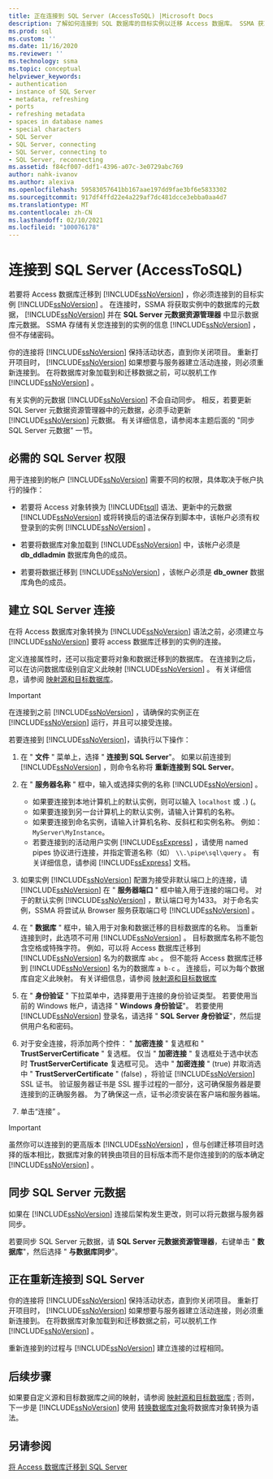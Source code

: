 ```yaml
---
title: 正在连接到 SQL Server (AccessToSQL) |Microsoft Docs
description: 了解如何连接到 SQL 数据库的目标实例以迁移 Access 数据库。 SSMA 获取有关 SQL 数据库中的数据库的元数据。
ms.prod: sql
ms.custom: ''
ms.date: 11/16/2020
ms.reviewer: ''
ms.technology: ssma
ms.topic: conceptual
helpviewer_keywords:
- authentication
- instance of SQL Server
- metadata, refreshing
- ports
- refreshing metadata
- spaces in database names
- special characters
- SQL Server
- SQL Server, connecting
- SQL Server, connecting to
- SQL Server, reconnecting
ms.assetid: f84cf007-ddf1-4396-a07c-3e0729abc769
author: nahk-ivanov
ms.author: alexiva
ms.openlocfilehash: 59583057641bb167aae197dd9fae3bf6e5833302
ms.sourcegitcommit: 917df4ffd22e4a229af7dc481dcce3ebba0aa4d7
ms.translationtype: MT
ms.contentlocale: zh-CN
ms.lasthandoff: 02/10/2021
ms.locfileid: "100076178"
---
```

# <a name="connecting-to-sql-server-accesstosql"></a>连接到 SQL Server (AccessToSQL) 

若要将 Access 数据库迁移到 [!INCLUDE[ssNoVersion](../../includes/ssnoversion-md.md)] ，你必须连接到的目标实例 [!INCLUDE[ssNoVersion](../../includes/ssnoversion-md.md)] 。 在连接时，SSMA 将获取实例中的数据库的元数据， [!INCLUDE[ssNoVersion](../../includes/ssnoversion-md.md)] 并在 **SQL Server 元数据资源管理器** 中显示数据库元数据。 SSMA 存储有关您连接到的实例的信息 [!INCLUDE[ssNoVersion](../../includes/ssnoversion-md.md)] ，但不存储密码。

你的连接将 [!INCLUDE[ssNoVersion](../../includes/ssnoversion-md.md)] 保持活动状态，直到你关闭项目。 重新打开项目时， [!INCLUDE[ssNoVersion](../../includes/ssnoversion-md.md)] 如果想要与服务器建立活动连接，则必须重新连接到。 在将数据库对象加载到和迁移数据之前，可以脱机工作 [!INCLUDE[ssNoVersion](../../includes/ssnoversion-md.md)] 。

有关实例的元数据 [!INCLUDE[ssNoVersion](../../includes/ssnoversion-md.md)] 不会自动同步。 相反，若要更新 SQL Server 元数据资源管理器中的元数据，必须手动更新 [!INCLUDE[ssNoVersion](../../includes/ssnoversion-md.md)] 元数据。 有关详细信息，请参阅本主题后面的 "同步 SQL Server 元数据" 一节。

## <a name="required-sql-server-permissions"></a>必需的 SQL Server 权限

用于连接到的帐户 [!INCLUDE[ssNoVersion](../../includes/ssnoversion-md.md)] 需要不同的权限，具体取决于帐户执行的操作：

- 若要将 Access 对象转换为 [!INCLUDE[tsql](../../includes/tsql-md.md)] 语法、更新中的元数据 [!INCLUDE[ssNoVersion](../../includes/ssnoversion-md.md)] 或将转换后的语法保存到脚本中，该帐户必须有权登录到的实例 [!INCLUDE[ssNoVersion](../../includes/ssnoversion-md.md)] 。

- 若要将数据库对象加载到 [!INCLUDE[ssNoVersion](../../includes/ssnoversion-md.md)] 中，该帐户必须是 **db_ddladmin** 数据库角色的成员。

- 若要将数据迁移到 [!INCLUDE[ssNoVersion](../../includes/ssnoversion-md.md)] ，该帐户必须是 **db_owner** 数据库角色的成员。

## <a name="establishing-a-sql-server-connection"></a>建立 SQL Server 连接

在将 Access 数据库对象转换为 [!INCLUDE[ssNoVersion](../../includes/ssnoversion-md.md)] 语法之前，必须建立与 [!INCLUDE[ssNoVersion](../../includes/ssnoversion-md.md)] 要将 access 数据库迁移到的实例的连接。

定义连接属性时，还可以指定要将对象和数据迁移到的数据库。 在连接到之后，可以在访问数据库级别自定义此映射 [!INCLUDE[ssNoVersion](../../includes/ssnoversion-md.md)] 。 有关详细信息，请参阅 [映射源和目标数据库](mapping-source-and-target-databases-accesstosql.md)。

> [!IMPORTANT]
> 在连接到之前 [!INCLUDE[ssNoVersion](../../includes/ssnoversion-md.md)] ，请确保的实例正在 [!INCLUDE[ssNoVersion](../../includes/ssnoversion-md.md)] 运行，并且可以接受连接。

若要连接到 [!INCLUDE[ssNoVersion](../../includes/ssnoversion-md.md)]，请执行以下操作：

1. 在 " **文件** " 菜单上，选择 " **连接到 SQL Server**"。
   如果以前连接到 [!INCLUDE[ssNoVersion](../../includes/ssnoversion-md.md)] ，则命令名称将 **重新连接到 SQL Server**。

2. 在 " **服务器名称** " 框中，输入或选择实例的名称 [!INCLUDE[ssNoVersion](../../includes/ssnoversion-md.md)] 。
   - 如果要连接到本地计算机上的默认实例，则可以输入 `localhost` 或 `.`)  (。
   - 如果要连接到另一台计算机上的默认实例，请输入计算机的名称。
   - 如果要连接到命名实例，请输入计算机名称、反斜杠和实例名称。 例如：`MyServer\MyInstance`。
   - 若要连接到的活动用户实例 [!INCLUDE[ssExpress](../../includes/ssexpress_md.md)] ，请使用 named pipes 协议进行连接，并指定管道名称（如） `\\.\pipe\sql\query` 。 有关详细信息，请参阅 [!INCLUDE[ssExpress](../../includes/ssexpress_md.md)] 文档。

3. 如果实例 [!INCLUDE[ssNoVersion](../../includes/ssnoversion-md.md)] 配置为接受非默认端口上的连接，请 [!INCLUDE[ssNoVersion](../../includes/ssnoversion-md.md)] 在 " **服务器端口** " 框中输入用于连接的端口号。 对于的默认实例 [!INCLUDE[ssNoVersion](../../includes/ssnoversion-md.md)] ，默认端口号为1433。 对于命名实例，SSMA 将尝试从 Browser 服务获取端口号 [!INCLUDE[ssNoVersion](../../includes/ssnoversion-md.md)] 。

4. 在 " **数据库** " 框中，输入用于对象和数据迁移的目标数据库的名称。
   当重新连接到时，此选项不可用 [!INCLUDE[ssNoVersion](../../includes/ssnoversion-md.md)] 。
   目标数据库名称不能包含空格或特殊字符。 例如，可以将 Access 数据库迁移到 [!INCLUDE[ssNoVersion](../../includes/ssnoversion-md.md)] 名为的数据库 `abc` 。 但不能将 Access 数据库迁移到 [!INCLUDE[ssNoVersion](../../includes/ssnoversion-md.md)] 名为的数据库 `a b-c` 。
   连接后，可以为每个数据库自定义此映射。 有关详细信息，请参阅 [映射源和目标数据库](mapping-source-and-target-databases-accesstosql.md)

5. 在 " **身份验证** " 下拉菜单中，选择要用于连接的身份验证类型。 若要使用当前的 Windows 帐户，请选择 " **Windows 身份验证**"。 若要使用 [!INCLUDE[ssNoVersion](../../includes/ssnoversion-md.md)] 登录名，请选择 " **SQL Server 身份验证**"，然后提供用户名和密码。

6. 对于安全连接，将添加两个控件： " **加密连接** " 复选框和 " **TrustServerCertificate** " 复选框。 仅当 " **加密连接** " 复选框处于选中状态时 **TrustServerCertificate** 复选框可见。 选中 " **加密连接** " (true) 并取消选中 " **TrustServerCertificate** " (false) ，将验证 [!INCLUDE[ssNoVersion](../../includes/ssnoversion-md.md)] SSL 证书。 验证服务器证书是 SSL 握手过程的一部分，这可确保服务器是要连接到的正确服务器。 为了确保这一点，证书必须安装在客户端和服务器端。

7. 单击“连接”  。

> [!IMPORTANT]
> 虽然你可以连接到的更高版本 [!INCLUDE[ssNoVersion](../../includes/ssnoversion-md.md)] ，但与创建迁移项目时选择的版本相比，数据库对象的转换由项目的目标版本而不是你连接到的的版本确定 [!INCLUDE[ssNoVersion](../../includes/ssnoversion-md.md)] 。

## <a name="synchronizing-sql-server-metadata"></a>同步 SQL Server 元数据

如果在 [!INCLUDE[ssNoVersion](../../includes/ssnoversion-md.md)] 连接后架构发生更改，则可以将元数据与服务器同步。

若要同步 SQL Server 元数据，请 **SQL Server 元数据资源管理器**，右键单击 " **数据库**"，然后选择 " **与数据库同步**"。

## <a name="reconnecting-to-sql-server"></a>正在重新连接到 SQL Server

你的连接将 [!INCLUDE[ssNoVersion](../../includes/ssnoversion-md.md)] 保持活动状态，直到你关闭项目。 重新打开项目时， [!INCLUDE[ssNoVersion](../../includes/ssnoversion-md.md)] 如果想要与服务器建立活动连接，则必须重新连接到。 在将数据库对象加载到和迁移数据之前，可以脱机工作 [!INCLUDE[ssNoVersion](../../includes/ssnoversion-md.md)] 。

重新连接到的过程与 [!INCLUDE[ssNoVersion](../../includes/ssnoversion-md.md)] 建立连接的过程相同。

## <a name="next-steps"></a>后续步骤

如果要自定义源和目标数据库之间的映射，请参阅 [映射源和目标数据库](mapping-source-and-target-databases-accesstosql.md) ; 否则，下一步是 [!INCLUDE[ssNoVersion](../../includes/ssnoversion-md.md)] 使用 [转换数据库对象](converting-access-database-objects-accesstosql.md)将数据库对象转换为语法。

## <a name="see-also"></a>另请参阅

[将 Access 数据库迁移到 SQL Server](migrating-access-databases-to-sql-server-azure-sql-db-accesstosql.md)
